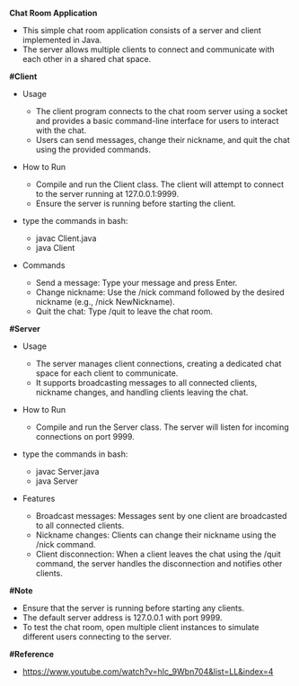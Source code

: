 **Chat Room Application**
- This simple chat room application consists of a server and client implemented in Java. 
- The server allows multiple clients to connect and communicate with each other in a shared chat space.

**#Client**
+ Usage
  - The client program connects to the chat room server using a socket and provides a basic command-line interface for users to interact with the chat. 
  - Users can send messages, change their nickname, and quit the chat using the provided commands.

+ How to Run
  - Compile and run the Client class. The client will attempt to connect to the server running at 127.0.0.1:9999. 
  - Ensure the server is running before starting the client.

+ type the commands in bash:
  - javac Client.java
  - java Client

+ Commands
  - Send a message: Type your message and press Enter.
  - Change nickname: Use the /nick command followed by the desired nickname (e.g., /nick NewNickname).
  - Quit the chat: Type /quit to leave the chat room.

**#Server**
+ Usage
  - The server manages client connections, creating a dedicated chat space for each client to communicate. 
  - It supports broadcasting messages to all connected clients, nickname changes, and handling clients leaving the chat.

+ How to Run
  - Compile and run the Server class. The server will listen for incoming connections on port 9999.

+ type the commands in bash:
  - javac Server.java
  - java Server

+ Features
  - Broadcast messages: Messages sent by one client are broadcasted to all connected clients.
  - Nickname changes: Clients can change their nickname using the /nick command.
  - Client disconnection: When a client leaves the chat using the /quit command, the server handles the disconnection and notifies other clients.

**#Note**
  - Ensure that the server is running before starting any clients.
  - The default server address is 127.0.0.1 with port 9999.
  - To test the chat room, open multiple client instances to simulate different users connecting to the server.

**#Reference**
  - https://www.youtube.com/watch?v=hIc_9Wbn704&list=LL&index=4
